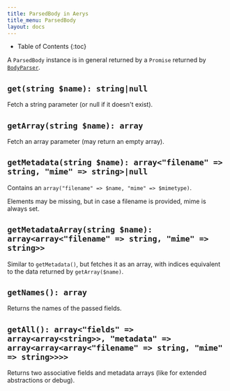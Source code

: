 ```yaml
---
title: ParsedBody in Aerys
title_menu: ParsedBody
layout: docs
---
```


* Table of Contents
{:toc}

A `ParsedBody` instance is in general returned by a `Promise` returned by [`BodyParser`](bodyparser.html).

## `get(string $name): string|null`

Fetch a string parameter (or null if it doesn't exist).

## `getArray(string $name): array`

Fetch an array parameter (may return an empty array).

## `getMetadata(string $name): array<"filename" => string, "mime" => string>|null`

Contains an `array("filename" => $name, "mime" => $mimetype)`.

Elements may be missing, but in case a filename is provided, mime is always set.

## `getMetadataArray(string $name): array<array<"filename" => string, "mime" => string>>`

Similar to `getMetadata()`, but fetches it as an array, with indices equivalent to the data returned by `getArray($name)`.

## `getNames(): array`

Returns the names of the passed fields.

## `getAll(): array<"fields" => array<array<string>>, "metadata" => array<array<array<"filename" => string, "mime" => string>>>>`

Returns two associative fields and metadata arrays (like for extended abstractions or debug).